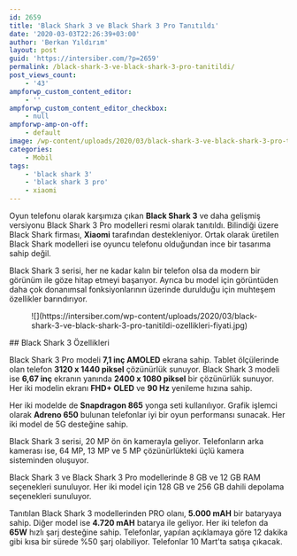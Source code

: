 ```yaml
---
id: 2659
title: 'Black Shark 3 ve Black Shark 3 Pro Tanıtıldı'
date: '2020-03-03T22:26:39+03:00'
author: 'Berkan Yıldırım'
layout: post
guid: 'https://intersiber.com/?p=2659'
permalink: /black-shark-3-ve-black-shark-3-pro-tanitildi/
post_views_count:
    - '43'
ampforwp_custom_content_editor:
    - ''
ampforwp_custom_content_editor_checkbox:
    - null
ampforwp-amp-on-off:
    - default
image: /wp-content/uploads/2020/03/black-shark-3-ve-black-shark-3-pro-tanitildi.jpg
categories:
    - Mobil
tags:
    - 'black shark 3'
    - 'black shark 3 pro'
    - xiaomi
---
```


Oyun telefonu olarak karşımıza çıkan **Black Shark 3** ve daha gelişmiş versiyonu Black Shark 3 Pro modelleri resmi olarak tanıtıldı. Bilindiği üzere Black Shark firması, **Xiaomi** tarafından destekleniyor. Ortak olarak üretilen Black Shark modelleri ise oyuncu telefonu olduğundan ince bir tasarıma sahip değil.

Black Shark 3 serisi, her ne kadar kalın bir telefon olsa da modern bir görünüm ile göze hitap etmeyi başarıyor. Ayrıca bu model için görüntüden daha çok donanımsal fonksiyonlarının üzerinde durulduğu için muhteşem özellikler barındırıyor.

<figure class="wp-block-image size-large">![](https://intersiber.com/wp-content/uploads/2020/03/black-shark-3-ve-black-shark-3-pro-tanitildi-ozellikleri-fiyati.jpg)</figure>## Black Shark 3 Özellikleri

Black Shark 3 Pro modeli **7,1 inç AMOLED** ekrana sahip. Tablet ölçülerinde olan telefon **3120 x 1440 piksel** çözünürlük sunuyor. Black Shark 3 modeli ise **6,67 inç** ekranın yanında **2400 x 1080 piksel** bir çözünürlük sunuyor. Her iki modelin ekranı **FHD+ OLED** ve **90 Hz** yenileme hızına sahip.

Her iki modelde de **Snapdragon 865** yonga seti kullanılıyor. Grafik işlemci olarak **Adreno 650** bulunan telefonlar iyi bir oyun performansı sunacak. Her iki model de 5G desteğine sahip.

Black Shark 3 serisi, 20 MP ön ön kamerayla geliyor. Telefonların arka kamerası ise, 64 MP, 13 MP ve 5 MP çözünürlükteki üçlü kamera sisteminden oluşuyor.

Black Shark 3 ve Black Shark 3 Pro modellerinde 8 GB ve 12 GB RAM seçenekleri sunuluyor. Her iki model için 128 GB ve 256 GB dahili depolama seçenekleri sunuluyor.

Tanıtılan Black Shark 3 modellerinden PRO olanı, **5.000 mAH** bir bataryaya sahip. Diğer model ise **4.720 mAH** batarya ile geliyor. Her iki telefon da **65W** hızlı şarj desteğine sahip. Telefonlar, yapılan açıklamaya göre 12 dakika gibi kısa bir sürede %50 şarj olabiliyor. Telefonlar 10 Mart’ta satışa çıkacak.